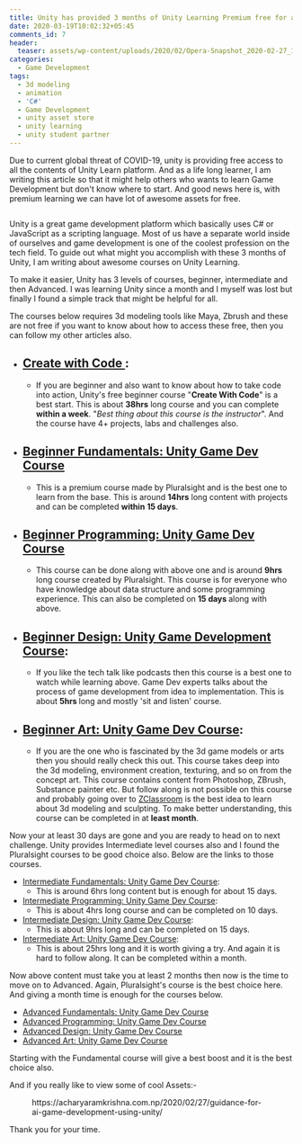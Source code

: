```yaml
---
title: Unity has provided 3 months of Unity Learning Premium free for all
date: 2020-03-19T10:02:32+05:45
comments_id: 7
header:
  teaser: assets/wp-content/uploads/2020/02/Opera-Snapshot_2020-02-27_100713_learn.unity_.com_-e1582777392565.png
categories:
  - Game Development
tags:
  - 3d modeling
  - animation
  - 'C#'
  - Game Development
  - unity asset store
  - unity learning
  - unity student partner
---
```

<!-- wp:paragraph -->
<p> Due to current global threat of  COVID-19, unity is providing free access to all the contents of Unity Learn platform. And as a life long learner, I am writing this article so that it might help others who wants to learn Game Development but don't know where to start. And good news here is, with premium learning we can have lot of awesome assets for free.</p>
<!-- /wp:paragraph -->

<!-- wp:image {"id":199,"sizeSlug":"large"} -->
<figure class="wp-block-image size-large"><img src="{{site.url}}/wp-content/uploads/2020/03/image.png" alt="" class="wp-image-199"/></figure>
<!-- /wp:image -->

<!-- wp:paragraph -->
<p>Unity is a great game development platform which basically uses C# or JavaScript as a scripting language. Most of us have a separate world inside of ourselves and game development is one of the coolest profession on the tech field. To guide out what might you accomplish with these 3 months of Unity, I am writing about awesome courses on Unity Learning.</p>
<!-- /wp:paragraph -->

<!-- wp:paragraph -->
<p>To make it easier, Unity has 3 levels of courses, beginner, intermediate and then Advanced. I was learning Unity since a month and I myself was lost but finally I found a simple track that might be helpful for all. </p>
<!-- /wp:paragraph -->

<!-- wp:paragraph -->
<p>The courses below requires 3d modeling tools like Maya, Zbrush and these are not free if you want to know about how to access these free, then you can follow my other articles also.</p>
<!-- /wp:paragraph -->

<!-- wp:list -->
<ul><li><h2><a href="https://learn.unity.com/course/create-with-code"> Create with Code </a>:</h2><ul><li> If you are beginner and also want to know about how to take code into action, Unity's free beginner course "<strong>Create With Code</strong>" is a best start. This is about <strong>38hrs</strong> long course and you can complete <strong>within a week</strong>. "<em>Best thing about this course is the instructor</em>". And the course have 4+ projects, labs and challenges also.</li></ul></li><li><h2><a href="https://learn.unity.com/course/unity-beginner-fundamentals">Beginner Fundamentals: Unity Game Dev Course </a></h2><ul><li>This is a premium course made by Pluralsight and is the best one to learn from the base. This is around <strong>14hrs</strong> long content with projects and can be completed <strong>within</strong> <strong>15 days</strong>.</li></ul></li><li><h2><a href="https://learn.unity.com/course/unity-game-dev-course-programming-part-1">Beginner Programming: Unity Game Dev Course</a></h2><ul><li>This course can be done along with above one and is around <strong>9hrs</strong> long course created by Pluralsight. This course is for everyone who have knowledge about data structure and some programming experience. This can also be completed on <strong>15 days </strong>along with above. </li></ul></li><li><h2><a href="https://learn.unity.com/course/beginner-design-unity-game-development-course">Beginner Design: Unity Game Development Course</a>: </h2><ul><li>If you like the tech talk like podcasts then this course is a best one to watch while learning above. Game Dev experts talks about the process of game development from idea to implementation. This is about <strong>5hrs </strong>long and mostly 'sit and listen' course.</li></ul></li><li><h2><a href="https://learn.unity.com/course/unity-game-development-course-beginner-art">Beginner Art: Unity Game Dev Course</a>:</h2><ul><li>If you are the one who is fascinated by the 3d game models or arts then you should really check this out. This course takes deep into the 3d modeling, environment creation, texturing, and so on from the concept art. This course contains content from Photoshop, ZBrush, Substance painter etc. But follow along is not possible on this course and probably going over to <a href="https://pixologic.com/zclassroom/">ZClassroom</a> is the best idea to learn about 3d modeling and sculpting. To make better understanding, this course can be completed in at <strong>least month</strong>.</li></ul></li></ul>
<!-- /wp:list -->

<!-- wp:paragraph -->
<p>Now your at least 30 days are gone and you are ready to head on to next challenge. Unity provides Intermediate level courses also and I found the Pluralsight courses to be good choice also. Below are the links to those courses. </p>
<!-- /wp:paragraph -->

<!-- wp:list -->
<ul><li><a href="https://learn.unity.com/course/unity-intermediate-fundamentals">Intermediate Fundamentals: Unity Game Dev Course</a>:<ul><li>This is around 6hrs long content but is enough for about 15 days.  </li></ul></li><li><a href="https://learn.unity.com/course/unity-game-dev-courses-programming-part-2">Intermediate Programming: Unity Game Dev Course</a>:<ul><li>This is about 4hrs long course and can be completed on 10 days.</li></ul></li><li><a href="https://learn.unity.com/course/intermediate-design-unity-game-development-course">Intermediate Design: Unity Game Dev Course</a>:<ul><li>This is about 9hrs long and can be completed on 15 days.</li></ul></li><li><a href="https://learn.unity.com/course/unity-game-development-course-intermediate-art">Intermediate Art: Unity Game Dev Course</a>:<ul><li>This is about 25hrs long and it is worth giving a try. And again it is hard to follow along. It can be completed within a month.</li></ul></li></ul>
<!-- /wp:list -->

<!-- wp:paragraph -->
<p>Now above content must take you at least 2 months then now is the time to move on to Advanced. Again, Pluralsight's course is the best choice here. And giving a month time is enough for the courses below.</p>
<!-- /wp:paragraph -->

<!-- wp:list -->
<ul><li><a href="https://learn.unity.com/course/unity-advanced-fundamentals">Advanced Fundamentals: Unity Game Dev Course</a></li><li><a href="https://learn.unity.com/course/unity-game-dev-courses-programming-part-3">Advanced Programming:  Unity Game Dev Course </a></li><li><a href="https://learn.unity.com/course/advanced-design-unity-game-development-course">Advanced Design:  Unity Game Dev Course </a></li><li><a href="https://learn.unity.com/course/unity-game-development-course-advanced-art">Advanced Art:  Unity Game Dev Course </a></li></ul>
<!-- /wp:list -->

<!-- wp:paragraph -->
<p>Starting with the Fundamental course will give a best boost and it is the best choice also.</p>
<!-- /wp:paragraph -->

<!-- wp:paragraph -->
<p>And if you really like to view some of cool Assets:-</p>
<!-- /wp:paragraph -->

<!-- wp:core-embed/wordpress {"url":"https://acharyaramkrishna.com.np/2020/02/27/guidance-for-ai-game-development-using-unity/","type":"wp-embed","providerNameSlug":"ramkrishna-acharya","className":""} -->
<figure class="wp-block-embed-wordpress wp-block-embed is-type-wp-embed is-provider-ramkrishna-acharya"><div class="wp-block-embed__wrapper">
https://acharyaramkrishna.com.np/2020/02/27/guidance-for-ai-game-development-using-unity/
</div></figure>
<!-- /wp:core-embed/wordpress -->

<!-- wp:paragraph -->
<p> Thank you for your time.</p>
<!-- /wp:paragraph -->